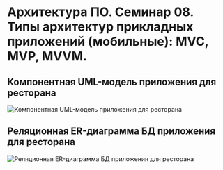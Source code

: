 
# Архитектура ПО. Семинар 08. Типы архитектур прикладных приложений (мобильные): MVC, MVP, MVVM.

## Компонентная UML-модель приложения для ресторана

![Компонентная UML-модель приложения для ресторана](/Seminar08-page01.png "UML-модель")

## Реляционная ER-диаграмма БД приложения для ресторана
![Реляционная ER-диаграмма БД приложения для ресторана](/Seminar08-page02.png "ER-диаграмма")
